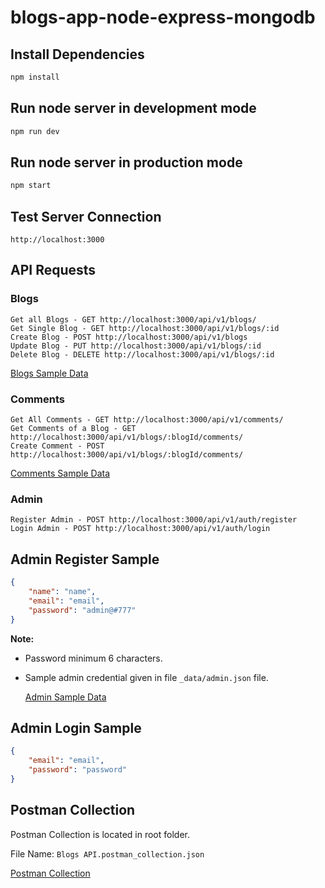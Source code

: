 # blogs-app-node-express-mongodb

## Install Dependencies

```sh
npm install
```

## Run node server in development mode

```sh
npm run dev
```

## Run node server in production mode

```sh
npm start
```

## Test Server Connection

```API
http://localhost:3000
```


## API Requests
### Blogs
```API
Get all Blogs - GET http://localhost:3000/api/v1/blogs/ 
Get Single Blog - GET http://localhost:3000/api/v1/blogs/:id
Create Blog - POST http://localhost:3000/api/v1/blogs
Update Blog - PUT http://localhost:3000/api/v1/blogs/:id
Delete Blog - DELETE http://localhost:3000/api/v1/blogs/:id
```

[Blogs Sample Data](https://github.com/jisshub/blogs-app-node-express-mongodb/blob/main/_data/blogs.json)
### Comments

```API
Get All Comments - GET http://localhost:3000/api/v1/comments/
Get Comments of a Blog - GET http://localhost:3000/api/v1/blogs/:blogId/comments/
Create Comment - POST http://localhost:3000/api/v1/blogs/:blogId/comments/
```

[Comments Sample Data](https://github.com/jisshub/blogs-app-node-express-mongodb/blob/main/_data/comments.json)

### Admin

```API
Register Admin - POST http://localhost:3000/api/v1/auth/register
Login Admin - POST http://localhost:3000/api/v1/auth/login
```

## Admin Register Sample

```json
{
    "name": "name",
    "email": "email",
    "password": "admin@#777"
}
```

**Note:**

- Password minimum 6 characters.
- Sample admin credential given in file `_data/admin.json` file.

    [Admin Sample Data](https://github.com/jisshub/blogs-app-node-express-mongodb/blob/main/_data/admin.json)


## Admin Login Sample

```json
{
    "email": "email",
    "password": "password"
}
```

## Postman Collection

Postman Collection is located in root folder.

File Name: `Blogs API.postman_collection.json`

[Postman Collection](https://github.com/jisshub/blogs-app-node-express-mongodb/blob/main/Blogs%20API.postman_collection.json)



